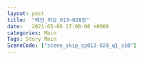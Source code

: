 ```yaml
---
layout: post
title:  "메인_회상_013~028장"
date:   2021-05-06 17:00:00 +0000
categories: Main
Tags: Story Main
SceneCode: ["scene_skip_cp013-028_q1_s10"]
---
```

